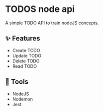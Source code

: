 # TODOS node api

A simple TODO API to train nodeJS concepts.

## :sparkles: Features

- Create TODO
- Update TODO
- Delete TODO
- Read TODO

## :hammer: Tools

- NodeJS
- Nodemon
- Jest
